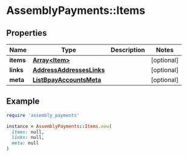# AssemblyPayments::Items

## Properties

| Name | Type | Description | Notes |
| ---- | ---- | ----------- | ----- |
| **items** | [**Array&lt;Item&gt;**](Item.md) |  | [optional] |
| **links** | [**AddressAddressesLinks**](AddressAddressesLinks.md) |  | [optional] |
| **meta** | [**ListBpayAccountsMeta**](ListBpayAccountsMeta.md) |  | [optional] |

## Example

```ruby
require 'assembly_payments'

instance = AssemblyPayments::Items.new(
  items: null,
  links: null,
  meta: null
)
```

